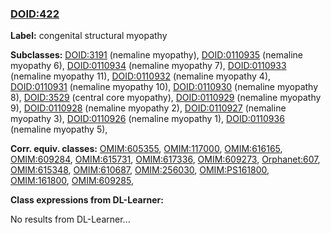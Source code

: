 
### [DOID:422](http://purl.obolibrary.org/obo/DOID_422)
**Label:** congenital structural myopathy

**Subclasses:** [DOID:3191](http://purl.obolibrary.org/obo/DOID_3191) (nemaline myopathy), [DOID:0110935](http://purl.obolibrary.org/obo/DOID_0110935) (nemaline myopathy 6), [DOID:0110934](http://purl.obolibrary.org/obo/DOID_0110934) (nemaline myopathy 7), [DOID:0110933](http://purl.obolibrary.org/obo/DOID_0110933) (nemaline myopathy 11), [DOID:0110932](http://purl.obolibrary.org/obo/DOID_0110932) (nemaline myopathy 4), [DOID:0110931](http://purl.obolibrary.org/obo/DOID_0110931) (nemaline myopathy 10), [DOID:0110930](http://purl.obolibrary.org/obo/DOID_0110930) (nemaline myopathy 8), [DOID:3529](http://purl.obolibrary.org/obo/DOID_3529) (central core myopathy), [DOID:0110929](http://purl.obolibrary.org/obo/DOID_0110929) (nemaline myopathy 9), [DOID:0110928](http://purl.obolibrary.org/obo/DOID_0110928) (nemaline myopathy 2), [DOID:0110927](http://purl.obolibrary.org/obo/DOID_0110927) (nemaline myopathy 3), [DOID:0110926](http://purl.obolibrary.org/obo/DOID_0110926) (nemaline myopathy 1), [DOID:0110936](http://purl.obolibrary.org/obo/DOID_0110936) (nemaline myopathy 5), 

**Corr. equiv. classes:** [OMIM:605355](http://purl.obolibrary.org/obo/OMIM_605355), [OMIM:117000](http://purl.obolibrary.org/obo/OMIM_117000), [OMIM:616165](http://purl.obolibrary.org/obo/OMIM_616165), [OMIM:609284](http://purl.obolibrary.org/obo/OMIM_609284), [OMIM:615731](http://purl.obolibrary.org/obo/OMIM_615731), [OMIM:617336](http://purl.obolibrary.org/obo/OMIM_617336), [OMIM:609273](http://purl.obolibrary.org/obo/OMIM_609273), [Orphanet:607](http://www.orpha.net/ORDO/Orphanet_607), [OMIM:615348](http://purl.obolibrary.org/obo/OMIM_615348), [OMIM:610687](http://purl.obolibrary.org/obo/OMIM_610687), [OMIM:256030](http://purl.obolibrary.org/obo/OMIM_256030), [OMIM:PS161800](http://purl.obolibrary.org/obo/OMIM_PS161800), [OMIM:161800](http://purl.obolibrary.org/obo/OMIM_161800), [OMIM:609285](http://purl.obolibrary.org/obo/OMIM_609285), 

**Class expressions from DL-Learner:**

No results from DL-Learner...



